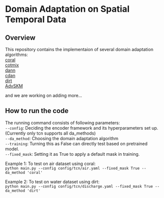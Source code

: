 # Domain Adaptation on Spatial Temporal Data

## Overview

This repository contains the implementaion of several domain adaptation algorithms: <br>
[coral](https://arxiv.org/abs/1607.01719) <br>
[cotmix](https://arxiv.org/abs/2212.01555) <br>
[dann](https://arxiv.org/abs/1505.07818) <br>
[cdan](https://arxiv.org/abs/1705.10667) <br>
[dirt](https://arxiv.org/abs/1802.08735) <br>
[AdvSKM](https://www.ijcai.org/proceedings/2021/0378.pdf) <br>

and we are working on adding more...

## How to run the code 
The running command consists of following parameters: <br>
```--config```: Deciding the encoder framework and its hyperparameters set up. (Currently only tcn supports all da_methods) <br>
```--da_method```: Choosing the domain adaptation algorithm <br>
```--training```: Turning this as False can directly test based on pretrained model. <br>
```--fixed_mask```: Setting it as True to apply a default mask in training. <br>

Example 1: To test on air dataset using coral: <br>
```python main.py --config config/tcn/air.yaml --fixed_mask True --da_method 'coral'``` 

Example 2: To test on water dataset using dirt: <br>
```python main.py --config config/tcn/discharge.yaml --fixed_mask True --da_method 'dirt'``` 
